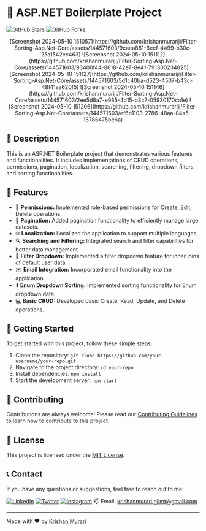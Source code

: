 # 🚀 ASP.NET Boilerplate Project

[![GitHub Stars](https://img.shields.io/github/stars/krishanmurariji/KrishanMurari_portfolio.svg?style=social&label=Stars)](https://github.com/krishanmurariji/KrishanMurari_portfolio)
[![GitHub Forks](https://img.shields.io/github/forks/krishanmurariji/KrishanMurari_portfolio.svg?style=social&label=Forks)](https://github.com/krishanmurariji/KrishanMurari_portfolio)
<div align="center">
![Screenshot 2024-05-10 151057](https://github.com/krishanmurariji/Filter-Sorting-Asp.Net-Core/assets/144571603/9caea861-6eef-4499-b30c-25a1542ec463)
![Screenshot 2024-05-10 151112](https://github.com/krishanmurariji/Filter-Sorting-Asp.Net-Core/assets/144571603/93400f44-8618-42e7-8e41-791300234825)
![Screenshot 2024-05-10 151127](https://github.com/krishanmurariji/Filter-Sorting-Asp.Net-Core/assets/144571603/5d1c40ba-d523-4507-b43c-48f41aa620f5)
![Screenshot 2024-05-10 151146](https://github.com/krishanmurariji/Filter-Sorting-Asp.Net-Core/assets/144571603/2ee5d8a7-e985-4d15-b3c7-05930170ca1e)
![Screenshot 2024-05-10 151206](https://github.com/krishanmurariji/Filter-Sorting-Asp.Net-Core/assets/144571603/ef6b1103-2786-48aa-84a5-16786475be6a)

</div>

## 📖 Description

This is an ASP.NET Boilerplate project that demonstrates various features and functionalities. It includes implementations of CRUD operations, permissions, pagination, localization, searching, filtering, dropdown filters, and sorting functionalities.

## 🌟 Features

- 🔑 **Permissions:** Implemented role-based permissions for Create, Edit, Delete operations.
- 📖 **Pagination:** Added pagination functionality to efficiently manage large datasets.
- 🌐 **Localization:** Localized the application to support multiple languages.
- 🔍 **Searching and Filtering:** Integrated search and filter capabilities for better data management.
- 🔽 **Filter Dropdown:** Implemented a filter dropdown feature for inner joins of default user data.
- ✉️ **Email Integration:** Incorporated email functionality into the application.
- ⬇️ **Enum Dropdown Sorting:** Implemented sorting functionality for Enum dropdown data.
- 💻 **Basic CRUD:** Developed basic Create, Read, Update, and Delete operations.

## 🚀 Getting Started

To get started with this project, follow these simple steps:

1. Clone the repository: `git clone https://github.com/your-username/your-repo.git`
2. Navigate to the project directory: `cd your-repo`
3. Install dependencies: `npm install`
4. Start the development server: `npm start`

## 🤝 Contributing

Contributions are always welcome! Please read our [Contributing Guidelines](.github/CONTRIBUTING.md) to learn how to contribute to this project.

## 📝 License

This project is licensed under the [MIT License](LICENSE).

## 📞 Contact

If you have any questions or suggestions, feel free to reach out to me:

[![LinkedIn](https://img.shields.io/badge/LinkedIn-0077B5?style=for-the-badge&logo=linkedin&logoColor=white)](https://linkedin.com/in/krishan-murari/)
[![Twitter](https://img.shields.io/badge/Twitter-1DA1F2?style=for-the-badge&logo=twitter&logoColor=white)](https://twitter.com/KrishanMuraari)
[![Instagram](https://img.shields.io/badge/Instagram-E4405F?style=for-the-badge&logo=instagram&logoColor=white)](https://www.instagram.com/krishanmurariji/)
📫 Email: [krishanmurari.gjimt@gmail.com](mailto:krishanmurari.gjimt@gmail.com)

---

Made with ❤️ by [Krishan Murari](https://krishanmurari.vercel.app/)
